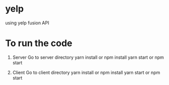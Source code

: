 # yelp
using yelp fusion API

# To run the code
1.  Server
    Go to server directory
    yarn install or npm install
    yarn start or npm start

2.  Client
    Go to client directory
    yarn install or npm install
    yarn start or npm start
